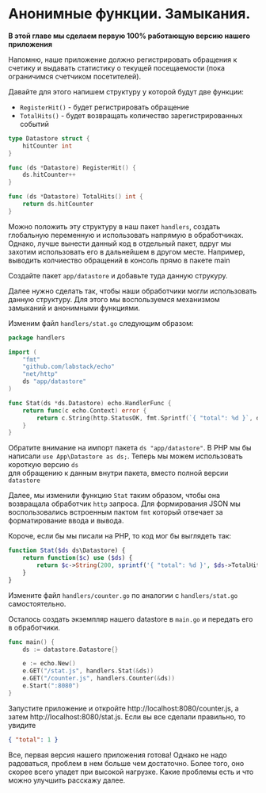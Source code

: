 # Анонимные функции. Замыкания.

**В этой главе мы сделаем первую 100% работающую версию нашего приложения**

Напомню, наше приложение должно регистрировать обращения к счетику и
выдавать статистику о текущей посещаемости (пока ограничимся счетчиком посетителей).

Давайте для этого напишем структуру у которой будут две функции:

- `RegisterHit()` - будет регистрировать обращение
- `TotalHits()`  - будет возвращать количество зарегистрированных событий

```go
type Datastore struct {
	hitCounter int
}

func (ds *Datastore) RegisterHit() {
	ds.hitCounter++
}

func (ds *Datastore) TotalHits() int {
	return ds.hitCounter
}
```

Можно положить эту структуру в наш пакет `handlers`, создать глобальную переменную
и использовать напрямую в обработчиках. Однако, лучше вынести данный код в отдельный
пакет, вдруг мы захотим использовать его в дальнейшем в другом месте. Например, выводить
колчиество обращений в консоль прямо в пакете main

Создайте пакет `app/datastore` и добавьте туда данную струкуру.

Далее нужно сделать так, чтобы наши обработчики могли использовать данную структуру. Для этого мы
воспользуемся механизмом замыканий и анонимными функциями.

Изменим файл `handlers/stat.go` следующим образом:

```go
package handlers

import (
	"fmt"
	"github.com/labstack/echo"
	"net/http"
	ds "app/datastore"
)

func Stat(ds *ds.Datastore) echo.HandlerFunc {
	return func(c echo.Context) error {
		return c.String(http.StatusOK, fmt.Sprintf(`{ "total": %d }`, ds.TotalHits()))
	}
}
```

Обратите внимание на импорт пакета `ds "app/datastore"`. В PHP мы бы написали
`use App\Datastore as ds;`. Теперь мы можем использовать короткую версию `ds`  
для обращению к данным внутри пакета, вместо полной версии `datastore`

Далее, мы изменили функцию `Stat` таким образом, чтобы она возвращала
обработчик `http` запроса. Для формирования JSON мы воспользовались
встроенным пактом `fmt` который отвечает за форматирование ввода и вывода.

Короче, если бы мы писали на PHP, то код мог бы выглядеть так:

```php
function Stat($ds ds\Datastore) {
	return function($c) use ($ds) {
		return $c->String(200, sprintf('{ "total": %d }', $ds->TotalHits()));
	}
}
```

Измените файл `handlers/counter.go` по аналогии с `handlers/stat.go` самостоятельно.

Осталось создать экземпляр нашего datastore в `main.go` и передать его в обработчики.

```go
func main() {
	ds := datastore.Datastore{}

	e := echo.New()
	e.GET("/stat.js", handlers.Stat(&ds))
	e.GET("/counter.js", handlers.Counter(&ds))
	e.Start(":8080")
}
```

Запустите приложение и откройте http://localhost:8080/counter.js, а затем
http://localhost:8080/stat.js. Если вы все сделали правильно, то увидите

```json
{ "total": 1 }
```

Все, первая версия нашего приложения готова! Однако не надо радоваться, проблем
в нем больше чем достаточно. Более того, оно скорее всего упадет при высокой нагрузке.
Какие проблемы есть и что можно улучшить расскажу далее.
